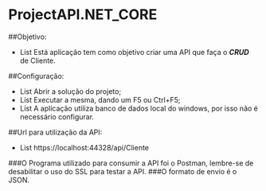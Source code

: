 # ProjectAPI.NET_CORE
##Objetivo:
- List Está aplicação tem como objetivo criar uma API que faça o ***CRUD*** de Cliente.

##Configuração:
- List Abrir a solução do projeto;
- List Executar a mesma, dando um F5 ou Ctrl+F5;
- List A aplicação utiliza banco de dados local do windows, por isso não é necessário configurar.

##Url para utilização da API:
- List https://localhost:44328/api/Cliente

###O Programa utilizado para consumir a API foi o Postman, lembre-se de desabilitar o uso do SSL para testar a API.
###O formato de envio é o JSON.

